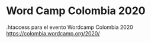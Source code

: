 # Word Camp Colombia 2020
.htaccess para el evento Wordcamp Colombia 2020 https://colombia.wordcamp.org/2020/
